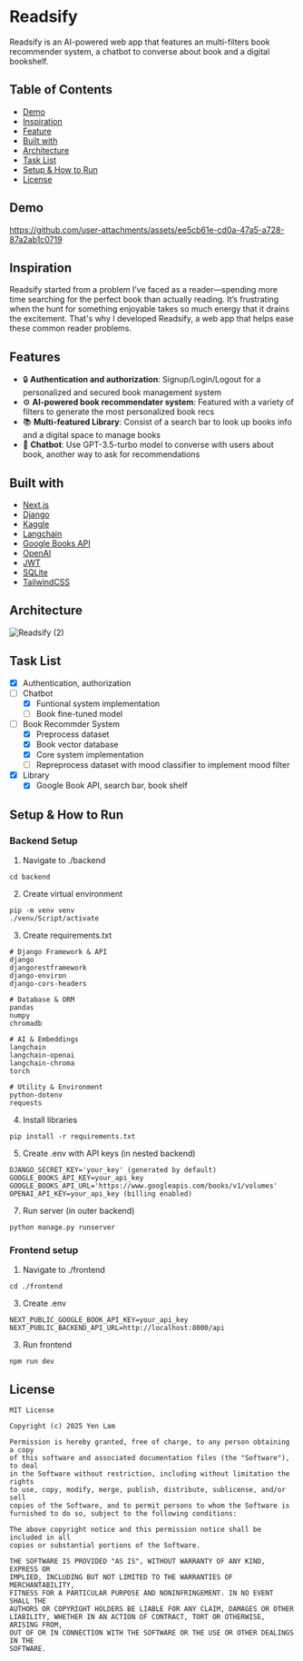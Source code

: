 # Readsify
Readsify is an AI-powered web app that features an multi-filters book recommender system, a chatbot to converse about book and a digital bookshelf.

## Table of Contents
- [Demo](https://github.com/jeyenlam/Readsify?tab=readme-ov-file#demo)
- [Inspiration](https://github.com/jeyenlam/Readsify?tab=readme-ov-file#inspiration)
- [Feature](https://github.com/jeyenlam/Readsify?tab=readme-ov-file#features)
- [Built with](https://github.com/jeyenlam/Readsify?tab=readme-ov-file#built-with)  
- [Architecture](https://github.com/jeyenlam/Readsify?tab=readme-ov-file#architecture)
- [Task List](https://github.com/jeyenlam/Readsify?tab=readme-ov-file#task-list)
- [Setup & How to Run](https://github.com/jeyenlam/Readsify?tab=readme-ov-file#setup-how-to-run)
- [License](https://github.com/jeyenlam/Readsify?tab=readme-ov-file#license)

## Demo  
https://github.com/user-attachments/assets/ee5cb61e-cd0a-47a5-a728-87a2ab1c0719

## Inspiration  
Readsify started from a problem I’ve faced as a reader—spending more time searching for the perfect book than actually reading. It’s frustrating when the hunt for something enjoyable takes so much energy that it drains the excitement. That's why I developed Readsify, a web app that helps ease these common reader problems.

## Features
- 🔒 **Authentication and authorization**: Signup/Login/Logout for a personalized and secured book management system   
- ⚙️ **AI-powered book recommendater system**: Featured with a variety of filters to generate the most personalized book recs  
- 📚 **Multi-featured Library**: Consist of a search bar to look up books info and a digital space to manage books   
- 🤖 **Chatbot**: Use GPT-3.5-turbo model to converse with users about book, another way to ask for recommendations    

## Built with  
- [Next.js](https://nextjs.org/)
- [Django](https://docs.djangoproject.com/en/5.1/)
- [Kaggle](https://www.kaggle.com/)
- [Langchain](https://www.langchain.com/)
- [Google Books API](https://developers.google.com/books/)
- [OpenAI](https://platform.openai.com/docs/)
- [JWT](https://jwt.io/)
- [SQLite](https://www.sqlite.org/)
- [TailwindCSS](https://tailwindcss.com/)

## Architecture
![Readsify (2)](https://github.com/user-attachments/assets/2a12589e-4200-4db8-97e5-3df82b2f39ca)

## Task List
- [x] Authentication, authorization
- [ ] Chatbot
  - [x] Funtional system implementation
  - [ ] Book fine-tuned model
- [ ] Book Recommder System
  - [x] Preprocess dataset
  - [x] Book vector database
  - [x] Core system implementation
  - [ ] Repreprocess dataset with mood classifier to implement mood filter 
- [x] Library
  - [x] Google Book API, search bar, book shelf
     
## Setup & How to Run 
### Backend Setup  
1. Navigate to ./backend
  ```
  cd backend
  ```
2. Create virtual environment
  ```
  pip -m venv venv
  ./venv/Script/activate
  ```
3. Create requirements.txt
  ```
  # Django Framework & API
  django
  djangorestframework
  django-environ
  django-cors-headers
  
  # Database & ORM
  pandas
  numpy
  chromadb
  
  # AI & Embeddings
  langchain
  langchain-openai
  langchain-chroma
  torch
  
  # Utility & Environment
  python-dotenv
  requests
  ```
4. Install libraries
  ```
  pip install -r requirements.txt
  ```
5. Create .env with API keys (in nested backend)
  ```
  DJANGO_SECRET_KEY='your_key' (generated by default)
  GOOGLE_BOOKS_API_KEY=your_api_key
  GOOGLE_BOOKS_API_URL='https://www.googleapis.com/books/v1/volumes'
  OPENAI_API_KEY=your_api_key (billing enabled)
  ```
7. Run server (in outer backend)
  ```
  python manage.py runserver
  ```

### Frontend setup
1. Navigate to ./frontend
  ```
  cd ./frontend
  ```
3. Create .env
  ```
  NEXT_PUBLIC_GOOGLE_BOOK_API_KEY=your_api_key
  NEXT_PUBLIC_BACKEND_API_URL=http://localhost:8000/api
  ```
3. Run frontend
  ```
  npm run dev
  ```
     
## License  
```
MIT License

Copyright (c) 2025 Yen Lam

Permission is hereby granted, free of charge, to any person obtaining a copy
of this software and associated documentation files (the "Software"), to deal
in the Software without restriction, including without limitation the rights
to use, copy, modify, merge, publish, distribute, sublicense, and/or sell
copies of the Software, and to permit persons to whom the Software is
furnished to do so, subject to the following conditions:

The above copyright notice and this permission notice shall be included in all
copies or substantial portions of the Software.

THE SOFTWARE IS PROVIDED "AS IS", WITHOUT WARRANTY OF ANY KIND, EXPRESS OR
IMPLIED, INCLUDING BUT NOT LIMITED TO THE WARRANTIES OF MERCHANTABILITY,
FITNESS FOR A PARTICULAR PURPOSE AND NONINFRINGEMENT. IN NO EVENT SHALL THE
AUTHORS OR COPYRIGHT HOLDERS BE LIABLE FOR ANY CLAIM, DAMAGES OR OTHER
LIABILITY, WHETHER IN AN ACTION OF CONTRACT, TORT OR OTHERWISE, ARISING FROM,
OUT OF OR IN CONNECTION WITH THE SOFTWARE OR THE USE OR OTHER DEALINGS IN THE
SOFTWARE.
```
